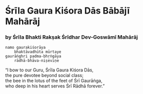 # Śrīla Gaura Kiśora Dās Bābājī Mahārāj

### by Śrīla Bhakti Rakṣak Śrīdhar Dev-Goswāmī Mahārāj

    namo gaurakiśorāya
        bhaktāvadhūta mūrtaye
    gaurāṅghri padma-bhṛṅgāya
        rādhā-bhāva-niṣeviṇe

“I bow to our Guru, Śrīla Gaura Kiśora Dās,\
the pure devotee beyond social class;\
the bee in the lotus of the feet of Śrī Gaurāṅga,\
who deep in his heart serves Śrī Rādhā forever.”

